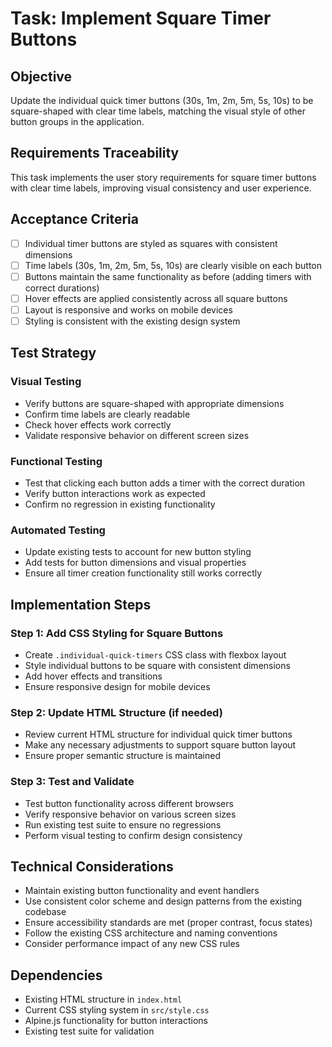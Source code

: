 # Task: Implement Square Timer Buttons

## Objective

Update the individual quick timer buttons (30s, 1m, 2m, 5m, 5s, 10s) to be square-shaped with clear time labels, matching the visual style of other button groups in the application.

## Requirements Traceability

This task implements the user story requirements for square timer buttons with clear time labels, improving visual consistency and user experience.

## Acceptance Criteria

- [ ] Individual timer buttons are styled as squares with consistent dimensions
- [ ] Time labels (30s, 1m, 2m, 5m, 5s, 10s) are clearly visible on each button
- [ ] Buttons maintain the same functionality as before (adding timers with correct durations)
- [ ] Hover effects are applied consistently across all square buttons
- [ ] Layout is responsive and works on mobile devices
- [ ] Styling is consistent with the existing design system

## Test Strategy

### Visual Testing

- Verify buttons are square-shaped with appropriate dimensions
- Confirm time labels are clearly readable
- Check hover effects work correctly
- Validate responsive behavior on different screen sizes

### Functional Testing

- Test that clicking each button adds a timer with the correct duration
- Verify button interactions work as expected
- Confirm no regression in existing functionality

### Automated Testing

- Update existing tests to account for new button styling
- Add tests for button dimensions and visual properties
- Ensure all timer creation functionality still works correctly

## Implementation Steps

### Step 1: Add CSS Styling for Square Buttons

- Create `.individual-quick-timers` CSS class with flexbox layout
- Style individual buttons to be square with consistent dimensions
- Add hover effects and transitions
- Ensure responsive design for mobile devices

### Step 2: Update HTML Structure (if needed)

- Review current HTML structure for individual quick timer buttons
- Make any necessary adjustments to support square button layout
- Ensure proper semantic structure is maintained

### Step 3: Test and Validate

- Test button functionality across different browsers
- Verify responsive behavior on various screen sizes
- Run existing test suite to ensure no regressions
- Perform visual testing to confirm design consistency

## Technical Considerations

- Maintain existing button functionality and event handlers
- Use consistent color scheme and design patterns from the existing codebase
- Ensure accessibility standards are met (proper contrast, focus states)
- Follow the existing CSS architecture and naming conventions
- Consider performance impact of any new CSS rules

## Dependencies

- Existing HTML structure in `index.html`
- Current CSS styling system in `src/style.css`
- Alpine.js functionality for button interactions
- Existing test suite for validation
